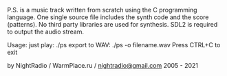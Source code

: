 P.S. is a music track written from scratch using the C programming language.
One single source file includes the synth code and the score (patterns).
No third party libraries are used for synthesis.
SDL2 is required to output the audio stream.

Usage:
  just play: ./ps
  export to WAV: ./ps -o filename.wav
Press CTRL+C to exit

by NightRadio / WarmPlace.ru / nightradio@gmail.com
2005 - 2021
